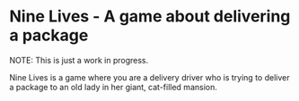 # Nine Lives - A game about delivering a package

NOTE: This is just a work in progress.

Nine Lives is a game where you are a delivery driver who is trying to deliver a package to an old lady in her giant, cat-filled mansion.
